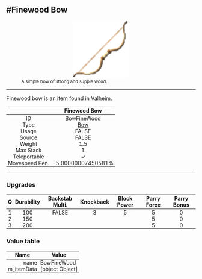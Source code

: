 <meta property="og:title" content="Finewood Bow - MoreValheim" /><meta property="og:type" content="website" /><meta property="og:image" content="/assets/finewood_bow.png" /><meta property="og:description" content="Finewood Bow is an item found in Valheim." /><meta name="theme-color" content="#546D78"><meta name="twitter:card" content="summary_large_image">
#Finewood Bow
-------------
<style>img {width:20px;}.tb {width:150px;display: block;margin-left: auto;margin-right: auto;}</style>

<style>.md-typeset table:not([class]) th:not([align]) {min-width:unset!important;}</style>
<style>td{padding:0em 0.3em!important;text-align:center!important;border-left:.05rem solid var(--md-default-fg-color--lightest)}</style>

<style>th{padding:0.1em 0.3em!important;text-align:center!important;font-weight:bold}</style>

<style>pre{text-align:right!important}</style>
<style>table tr td:first-child {border-left: 0;};</style>

<figure><img src="/assets/finewood_bow.png" class="tb" /><figcaption><small>A simple bow of strong and supple wood.</small></figcaption></figure>

-------------

Finewood bow is an item found in Valheim.

|        | Finewood Bow              |
| ----------- | ------------------------------------ |
| ID |BowFineWood
| Type | [Bow](../../types/bow)
| Usage | FALSE<br>
| Source | [FALSE](../../items/false)
| Weight | 1.5 |
| Max Stack | 1 |
| Teleportable | ✓
| Movespeed Pen. | -5.00000007450581%


-------------

### Upgrades
| Q | Durability | Backstab Multi. | Knockback | Block Power | Parry Force | Parry Bonus
| - | - | - | - | - | - | - 
1 | 100 | FALSE | 3 | 5 | 5 | 0 | 1.5 | 
 | 2 | 150 |  |  |  | 5 | 0 |  | 
 | 3 | 200 |  |  |  | 5 | 0 |  | 


### Value table
| Name | Value
| - | - |
| <div style="text-align:right">name</div> | <div style="text-align:left">BowFineWood</div> | 
| <div style="text-align:right">m_itemData</div> | <div style="text-align:left">[object Object]</div> | 